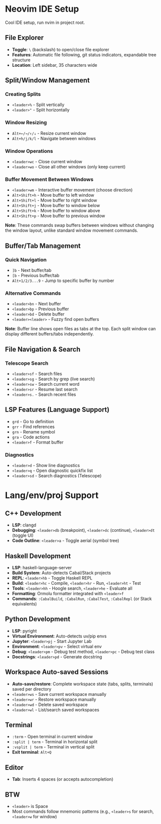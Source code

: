 # Neovim IDE Setup

Cool IDE setup, run nvim in project root.  

## File Explorer

- **Toggle**: `\` (backslash) to open/close file explorer
- **Features**: Automatic file following, git status indicators, expandable tree structure
- **Location**: Left sidebar, 35 characters wide

## Split/Window Management

### Creating Splits
- `<leader>%` - Split vertically
- `<leader>"` - Split horizontally 

### Window Resizing
- `Alt+←/→/↑/↓` - Resize current window
- `Alt+h/j/k/l` - Navigate between windows

### Window Operations
- `<leader>wc` - Close current window
- `<leader>wo` - Close all other windows (only keep current)

### Buffer Movement Between Windows
- `<leader>wm` - Interactive buffer movement (choose direction)
- `Alt+Shift+h` - Move buffer to left window
- `Alt+Shift+l` - Move buffer to right window
- `Alt+Shift+j` - Move buffer to window below
- `Alt+Shift+k` - Move buffer to window above
- `Alt+Shift+p` - Move buffer to previous window

**Note**: These commands swap buffers between windows without changing the window layout, unlike standard window movement commands.

## Buffer/Tab Management

### Quick Navigation  
- `]b` - Next buffer/tab
- `[b` - Previous buffer/tab
- `Alt+1/2/3...9` - Jump to specific buffer by number

### Alternative Commands
- `<leader>bn` - Next buffer
- `<leader>bp` - Previous buffer
- `<leader>bd` - Delete buffer
- `<leader><leader>` - Fuzzy find open buffers

**Note**: Buffer line shows open files as tabs at the top. Each split window can display different buffers/tabs independently.

## File Navigation & Search

### Telescope Search
- `<leader>sf` - Search files
- `<leader>sg` - Search by grep (live search)
- `<leader>sw` - Search current word
- `<leader>sr` - Resume last search
- `<leader>s.` - Search recent files

## LSP Features (Language Support)

- `grd` - Go to definition
- `grr` - Find references
- `grn` - Rename symbol
- `gra` - Code actions
- `<leader>f` - Format buffer

### Diagnostics
- `<leader>d` - Show line diagnostics
- `<leader>q` - Open diagnostic quickfix list
- `<leader>sd` - Search diagnostics (Telescope)

# Lang/env/proj Support

## C++ Development

- **LSP**: clangd
- **Debugging**: `<leader>db` (breakpoint), `<leader>dc` (continue), `<leader>dt` (toggle UI)
- **Code Outline**: `<leader>a` - Toggle aerial (symbol tree)

## Haskell Development

- **LSP**: haskell-language-server
- **Build System**: Auto-detects Cabal/Stack projects
- **REPL**: `<leader>hb` - Toggle Haskell REPL
- **Build**: `<leader>hc` - Compile, `<leader>hr` - Run, `<leader>ht` - Test
- **Tools**: `<leader>hh` - Hoogle search, `<leader>he` - Evaluate all
- **Formatting**: Ormolu formatter integrated with `<leader>f`
- **Commands**: `:CabalBuild`, `:CabalRun`, `:CabalTest`, `:CabalRepl` (or Stack equivalents)

## Python Development

- **LSP**: pyright 
- **Virtual Environment**: Auto-detects uv/pip envs
- **Jupyter**: `<leader>pj` - Start Jupyter Lab
- **Environment**: `<leader>pv` - Select virtual env
- **Debug**: `<leader>pm` - Debug test method, `<leader>pc` - Debug test class
- **Docstrings**: `<leader>pd` - Generate docstring

## Workspace Auto-saved Sessions

- **Auto-save/restore**: Complete workspace state (tabs, splits, terminals) saved per directory
- `<leader>ws` - Save current workspace manually
- `<leader>wr` - Restore workspace manually  
- `<leader>wd` - Delete saved workspace
- `<leader>wl` - List/search saved workspaces

## Terminal

- `:term` - Open terminal in current window
- `:split | term` - Terminal in horizontal split  
- `:vsplit | term` - Terminal in vertical split
- **Exit terminal**: `Alt+Q`

## Editor

- **Tab**: Inserts 4 spaces (or accepts autocompletion)

## BTW

- `<leader>` is Space
- Most commands follow mnemonic patterns (e.g., `<leader>s` for search, `<leader>w` for window)
